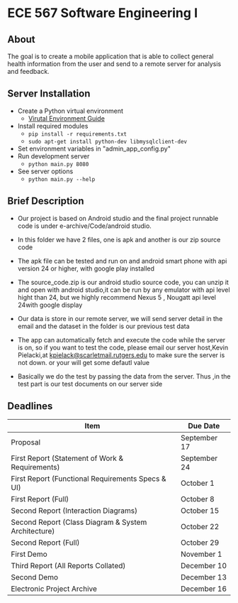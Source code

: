 # ECE 567 Software Engineering I

## About
The goal is to create a mobile application that is able to collect general
health information from the user and send to a remote server for analysis and
feedback.

## Server Installation
- Create a Python virtual environment
    * [Virutal Environment Guide](http://docs.python-guide.org/en/latest/dev/virtualenvs/)
- Install required modules
    * `pip install -r requirements.txt`
    * `sudo apt-get install python-dev libmysqlclient-dev`
- Set environment variables in "admin_app_config.py"
- Run development server
    * `python main.py 8080`
- See server options
    * `python main.py --help`

## Brief Description
- Our project is based on Android studio and the final project runnable code is under e-archive/Code/android studio.
- In this folder we have 2 files, one is apk and another is our zip source code

- The apk file can be tested and run on and android smart phone with api version 24 or higher, with google play installed

- The source_code.zip is our android studio source code, you can unzip it and open with android studio,it can be run by any emulator with api level hight than 24, but we highly recommend Nexus 5 , Nougatt api level 24with google display

- Our data is store in our remote server, we will send server detail in the email and the dataset in the folder is our previous test data

- The app can automatically fetch and execute the code while the server is on, so if you want to test the code, please email our server host,Kevin Pielacki,at kpielack@scarletmail.rutgers.edu to make sure the server is not down. or your will get some defautl value 

- Basically we do the test by passing the data from the server. Thus ,in the test part is our test documents on our server side

## Deadlines
| Item                                                | Due Date     |
|-----------------------------------------------------|--------------|
| Proposal                                            | September 17 |
| First Report (Statement of Work & Requirements)     | September 24 |
| First Report (Functional Requirements Specs & UI)   | October 1    |
| First Report (Full)                                 | October 8    |
| Second Report (Interaction Diagrams)                | October 15   |
| Second Report (Class Diagram & System Architecture) | October 22   |
| Second Report (Full)                                | October 29   |
| First Demo                                          | November 1   |
| Third Report (All Reports Collated)                 | December 10  |
| Second Demo                                         | December 13  |
| Electronic Project Archive                          | December 16  |
